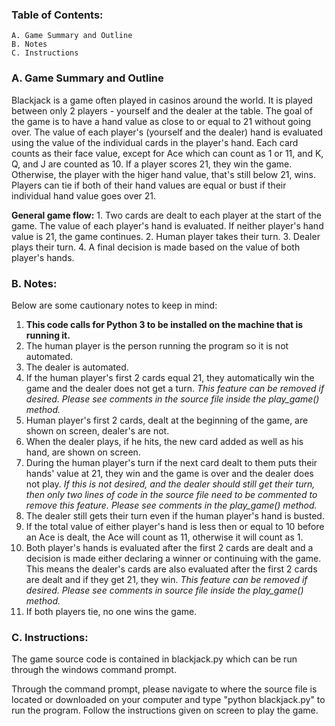 ### Table of Contents:
    A. Game Summary and Outline
    B. Notes
    C. Instructions
    
### A. Game Summary and Outline
Blackjack is a game often played in casinos around the world. It is played between only 2 players - yourself and the dealer at the table. The goal of the game is to have a hand value as close to or equal to 21 without going over. The value of each player's (yourself and the dealer) hand is evaluated using the value of the individual cards in the player's hand. Each card counts as their face value, except for Ace which can count as 1 or 11, and K, Q, and J are counted as 10. If a player scores 21, they win the game. Otherwise, the player with the higer hand value, that's still below 21, wins. Players can tie if both of their hand values are equal or bust if their individual hand value goes over 21.

**General game flow:**
        1. Two cards are dealt to each player at the start of the game. The value of each player's hand is evaluated. If neither player's hand value is 21, the game continues. 
		2. Human player takes their turn. 
		3. Dealer plays their turn. 
		4. A final decision is made based on the value of both player's hands. 

### B. Notes:
Below are some cautionary notes to keep in mind: 
1. **This code calls for Python 3 to be installed on the machine that is running it.**
2. The human player is the person running the program so it is not automated. 
3. The dealer is automated.
4. If the human player's first 2 cards equal 21, they automatically win the game and the dealer does not get a turn. 
		_This feature can be removed if desired. Please see comments in the source file inside the play_game() method._
5. Human player's first 2 cards, dealt at the beginning of the game, are shown on screen, dealer's are not. 
6. When the dealer plays, if he hits, the new card added as well as his hand, are shown on screen.
7. During the human player's turn if the next card dealt to them puts their hands' value at 21, they win and the game is over and the dealer does not play. 
		_If this is not desired, and the dealer should still get their turn, then only two lines of code in the source file         need to be commented to remove this feature. Please see comments in the play_game() method._
8. The dealer still gets their turn even if the human player's hand is busted.
9. If the total value of either player's hand is less then or equal to 10 before an Ace is dealt, the Ace will count as 
	11, otherwise it will count as 1.
10. Both player's hands is evaluated after the first 2 cards are dealt and a decision is made either declaring a winner or continuing with the game. This means the dealer's cards are also evaluated after the first 2 cards are dealt and if they get 21, they win.
		_This feature can be removed if desired. Please see comments in source file inside the play_game() method._
11. If both players tie, no one wins the game.

### C. Instructions:
The game source code is contained in blackjack.py which can be run through the windows command prompt.

Through the command prompt, please navigate to where the source file is located or downloaded on your computer and type "python blackjack.py" to run the program. Follow the instructions given on screen to play the game.